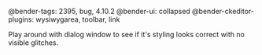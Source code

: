 @bender-tags: 2395, bug, 4.10.2
@bender-ui: collapsed
@bender-ckeditor-plugins: wysiwygarea, toolbar, link

Play around with dialog window to see if it's styling looks correct with no visible glitches.
